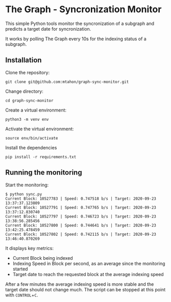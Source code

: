 # The Graph - Syncronization Monitor

This simple Python tools monitor the syncronization of a subgraph and predicts a target date for syncronization.

It works by polling The Graph every 10s for the indexing status of a subgraph.

## Installation

Clone the repository:

```shell
git clone git@github.com:mtahon/graph-sync-monitor.git
```

Change directory:

```shell
cd graph-sync-monitor
```

Create a virtual environment:

```shell
python3 -m venv env
```

Activate the virtual environment:

```shell
source env/bin/activate
```

Install the dependencies

```shell
pip install -r requirements.txt
```

## Running the monitoring

Start the monitoring:

```shell
$ python sync.py
Current Block: 10527783 | Speed: 0.747518 b/s | Target: 2020-09-23 13:37:37.123809
Current Block: 10527791 | Speed: 0.747765 b/s | Target: 2020-09-23 13:37:12.830740
Current Block: 10527797 | Speed: 0.746723 b/s | Target: 2020-09-23 13:38:56.285456
Current Block: 10527800 | Speed: 0.744641 b/s | Target: 2020-09-23 13:42:25.478459
Current Block: 10527802 | Speed: 0.742115 b/s | Target: 2020-09-23 13:46:40.870269
```

It displays key metrics:

* Current Block being indexed
* Indexing Speed in Block per second, as an average since the monitoring started
* Target date to reach the requested block at the average indexing speed

After a few minutes the average indexing speed is more stable and the target date should not change much. The script can be stopped at this point with `CONTROL`+`C`.
